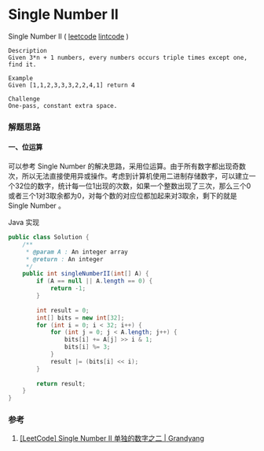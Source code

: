 #  Single Number II

 Single Number II  ( [leetcode]()  [lintcode](http://www.lintcode.com/en/problem/single-number-ii/) )

```
Description
Given 3*n + 1 numbers, every numbers occurs triple times except one, find it.

Example
Given [1,1,2,3,3,3,2,2,4,1] return 4

Challenge 
One-pass, constant extra space.
```

### 解题思路

#### 一、位运算

可以参考 Single Number 的解决思路，采用位运算。由于所有数字都出现奇数次，所以无法直接使用异或操作。考虑到计算机使用二进制存储数字，可以建立一个32位的数字，统计每一位1出现的次数，如果一个整数出现了三次，那么三个0或者三个1对3取余都为0，对每个数的对应位都加起来对3取余，剩下的就是 Single Number 。

Java 实现

```java
public class Solution {
	/**
	 * @param A : An integer array
	 * @return : An integer 
	 */
    public int singleNumberII(int[] A) {
        if (A == null || A.length == 0) {
            return -1;
        }
        
        int result = 0;
        int[] bits = new int[32];
        for (int i = 0; i < 32; i++) {
            for (int j = 0; j < A.length; j++) {
                bits[i] += A[j] >> i & 1;
                bits[i] %= 3;
            }
            result |= (bits[i] << i);
        }
        
        return result;
    }
}
```



### 参考

1. [[LeetCode] Single Number II 单独的数字之二 | Grandyang](http://www.cnblogs.com/grandyang/p/4263927.html)

